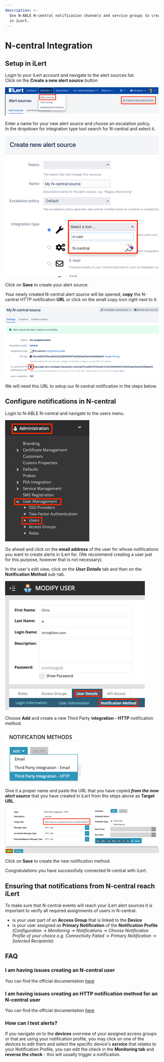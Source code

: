 ```yaml
---
description: >-
  Use N-ABLE N-central notification channels and service groups to create alerts
  in iLert.
---
```


# N-central Integration

## Setup in iLert

Login to your iLert account and navigate to the alert sources list.\
Click on the **Create a new alert source** button

![](<../.gitbook/assets/image (43).png>)

Enter a name for your new alert source and choose an escalation policy.\
In the dropdown for integration type tool search for N-central and select it.

![](<../.gitbook/assets/image (41).png>)

Click on **Save** to create your alert source.

Your newly created N-central alert source will be opened, **copy** the N-central HTTP notification **URL** or click on the small copy icon right next to it.

![](<../.gitbook/assets/image (46).png>)

We will need this URL to setup our N-central notification in the steps below.

## Configure notifications in N-central

Login to N-ABLE N-central and navigate to the users menu.

![](<../.gitbook/assets/image (44).png>)

Go ahead and click on the **email address** of the user for whose notifications you want to create alerts in iLert for. (We recommend creating a user just for this purpose, however that is not necessary).

In the user's edit view, click on the _**User Details**_ tab and then on the **Notification Method** sub-tab.

![](<../.gitbook/assets/image (47).png>)

Choose **Add** and create a new Third Party I**ntegration - HTTP** notification method.

![](<../.gitbook/assets/image (42).png>)

Give it a proper name and paste the URL that you have copied _**from the new alert source**_ that you have created in iLert from the steps above as **Target URL**.

![](<../.gitbook/assets/image (45).png>)

Click on **Save** to create the new notification method.

Congratulations you have successfully connected N-central with iLert.

## Ensuring that notifications from N-central reach iLert

To make sure that N-central events will reach your iLert alert sources it is important to verify all required assignments of users in N-central.

* is your user part of an **Access Group** that is linked to the **Device**
* is your user assigned as **Primary Notification** of the **Notification Profile** (_Configuration -> Monitoring -> Notifications -> Choose Notification Profile of your choice e.g. Connectivity Failed -> Primary Notification -> Selected Recipients_)

## FAQ

### I am having issues creating an N-central user

You can find the official documentation [here](https://documentation.n-able.com/N-central/userguide/Content/User\_Management/Role%20Based%20Permissions/role\_based\_permissions\_create\_user.htm)

### I am having issues creating an HTTP notification method for an N-central user

You can find the official documentation [here](https://documentation.n-able.com/N-central/userguide/Content/Further\_Reading/API\_Level\_Integration/API\_Integration\_NotifReg.html)

### How can I test alerts?

If you navigate on to the **devices** overview of your assigned access groups or that are using your notification profile, you may click on one of the devices to edit them and select the specific device's _**service**_ that relates to your Notification Profile, you can edit the check in the **Monitoring tab** and **reverse the check** - this will usually trigger a notification.
